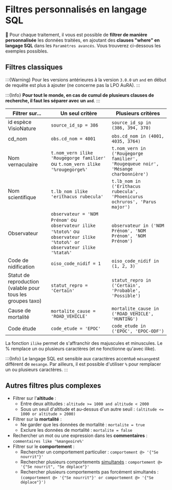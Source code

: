 # Filtres personnalisés en langage SQL

📢 Pour chaque traitement, il vous est possible de **filtrer de manière personnalisée** les données traitées, en ajoutant des **clauses "where" en langage SQL** dans les `Paramètres avancés`. Vous trouverez ci-dessous les exemples possibles.

## Filtres classiques

:::{Warning}
Pour les versions antérieures à la version `3.0.0` un `and` en début de requête est plus à ajouter (ne concerne pas la LPO AuRA).
:::

:::{Info}
**Pour tout le monde, en cas de cumul de plusieurs clauses de recherche, il faut les séparer avec un `and`**.
:::

|Filtrer sur...|Un seul critère|Plusieurs critères|
|-|-|-|
|id espèce VisioNature|`source_id_sp = 386`|`source_id_sp in (386, 394, 370)`|
|cd_nom|`obs.cd_nom = 4001`|`obs.cd_nom in (4001, 4035, 3764)`|
|Nom vernaculaire|`t.nom_vern ilike 'Rougegorge familier'` ou `t.nom_vern ilike '%rougegorge%'`|`t.nom_vern in ('Rougegorge familier', 'Rougequeue noir', 'Mésange charbonnière')`|
|Nom scientifique|`t.lb_nom ilike 'erithacus rubecula'`|`t.lb_nom in ('Erithacus rubecula', 'Phoenicurus ochruros', 'Parus major')`|
|Observateur|`observateur = 'NOM Prénom'` ou `observateur ilike '%toto%'` ou `observateur ilike '%toto%' or observateur ilike '%tata%'`|`observateur in ('NOM Prénom', 'NOM Prénom', 'NOM Prénom')`|
|Code de nidification|`oiso_code_nidif = 1`|`oiso_code_nidif in (1, 2, 3)`|
|Statut de reproduction (valable pour tous les groupes taxo)|`statut_repro = 'Certain'`|`statut_repro in ('Certain', 'Probable', 'Possible')`|
|Cause de mortalité|`mortalite_cause = 'ROAD_VEHICLE'`|`mortalite_cause in ('ROAD_VEHICLE', 'HUNTING')`|
|Code étude|`code_etude = 'EPOC'`|`code_etude in ('EPOC', 'EPOC-ODF')`|

La fonction `ilike` permet de s'affranchir des majuscules et minuscules. Le % remplace un ou plusieurs caractères (et ne fonctionne qu'avec ilike).

:::{Info}
Le langage SQL est sensible aux caractères accentué `mésange`est différent de `mesange`. Par ailleurs, il est possible d'utiliser `%` pour remplacer un ou plusieurs caractères.
:::


## Autres filtres plus complexes

- Filtrer sur l'**altitude** :
  - Entre deux altitudes : `altitude >= 1000 and altitude < 2000`
  - Sous un seuil d'altitude et au-dessus d'un autre seuil : `(altitude <= 1000 or altitude > 2000)`
- Filtrer sur la **mortalité** :
  - Ne garder que les données de mortalité : `mortalite = true`
  - Exclure les données de mortalité : `mortalite = false`
- Rechercher un mot ou une expression dans les **commentaires** : `commentaires like '%mangeoire%'`
- Filtrer sur le **comportement** :
  - Rechercher un comportement particulier : `comportement @> '{"Se nourrit"}'`
  - Rechercher plusieurs comportements <u>simultanés</u> : `comportement @> '{"Se nourrit", "Se déplace"}'`
  - Rechercher plusieurs comportements pas forcément simultanés : `(comportement @> '{"Se nourrit"}' or comportement @> '{"Se déplace"}')`

